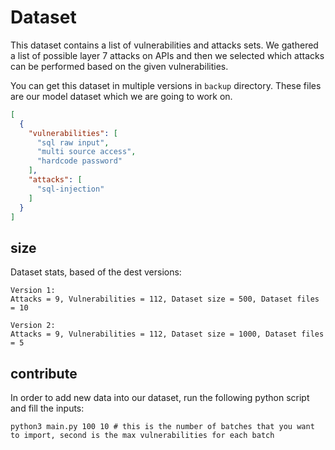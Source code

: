 # Dataset

This dataset contains a list of vulnerabilities and attacks sets. We gathered a list
of possible layer 7 attacks on APIs and then we selected which attacks can be performed
based on the given vulnerabilities.

You can get this dataset in multiple versions in ```backup``` directory.
These files are our
model dataset which we are going to work on.

```json
[
  {
    "vulnerabilities": [
      "sql raw input",
      "multi source access",
      "hardcode password"
    ],
    "attacks": [
      "sql-injection"
    ]
  }
]
```

## size

Dataset stats, based of the dest versions:

```shell
Version 1:
Attacks = 9, Vulnerabilities = 112, Dataset size = 500, Dataset files = 10
```

```shell
Version 2:
Attacks = 9, Vulnerabilities = 112, Dataset size = 1000, Dataset files = 5
```

## contribute

In order to add new data into our dataset, run the following python script and fill the inputs:

```shell
python3 main.py 100 10 # this is the number of batches that you want to import, second is the max vulnerabilities for each batch
```

